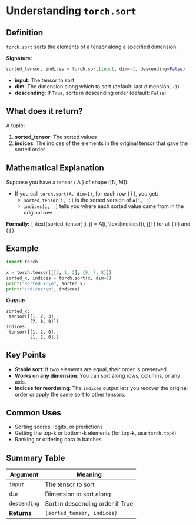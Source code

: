 # Understanding `torch.sort`

## Definition

`torch.sort` sorts the elements of a tensor along a specified dimension.

**Signature:**

```python
sorted_tensor, indices = torch.sort(input, dim=-1, descending=False)
```

- **input**: The tensor to sort
- **dim**: The dimension along which to sort (default: last dimension, `-1`)
- **descending**: If `True`, sorts in descending order (default: `False`)

## What does it return?

A tuple:

1. **sorted_tensor**: The sorted values
2. **indices**: The indices of the elements in the original tensor that gave the sorted order

## Mathematical Explanation

Suppose you have a tensor \( A \) of shape \([N, M]\):

- If you call `torch.sort(A, dim=1)`, for each row \( i \), you get:
  - `sorted_tensor[i, :]` is the sorted version of `A[i, :]`
  - `indices[i, :]` tells you where each sorted value came from in the original row

**Formally:**
\[
\text{sorted\_tensor}[i, j] = A[i, \text{indices}[i, j]]
\]
for all \( i \) and \( j \).

## Example

```python
import torch

x = torch.tensor([[3, 1, 2], [9, 7, 8]])
sorted_x, indices = torch.sort(x, dim=1)
print("sorted_x:\n", sorted_x)
print("indices:\n", indices)
```

**Output:**

```
sorted_x:
 tensor([[1, 2, 3],
         [7, 8, 9]])
indices:
 tensor([[1, 2, 0],
         [1, 2, 0]])
```

## Key Points

- **Stable sort**: If two elements are equal, their order is preserved.
- **Works on any dimension**: You can sort along rows, columns, or any axis.
- **Indices for reordering**: The `indices` output lets you recover the original order or apply the same sort to other tensors.

## Common Uses

- Sorting scores, logits, or predictions
- Getting the top-k or bottom-k elements (for top-k, use `torch.topk`)
- Ranking or ordering data in batches

## Summary Table

| Argument      | Meaning                                 |
|---------------|-----------------------------------------|
| `input`       | The tensor to sort                      |
| `dim`         | Dimension to sort along                 |
| `descending`  | Sort in descending order if True        |
| **Returns**   | `(sorted_tensor, indices)`              |
